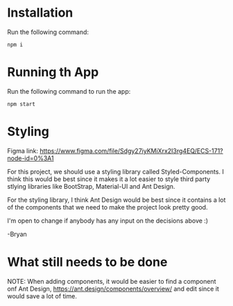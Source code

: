 # Installation

Run the following command:

```
npm i
```

# Running th App

Run the following command to run the app:

```
npm start
```

# Styling

Figma link: https://www.figma.com/file/Sdgy27iyKMiXrx2I3rg4EQ/ECS-171?node-id=0%3A1

For this project, we should use a styling library called Styled-Components. I think this would be best since it makes it a lot easier to style third party stlying libraries like BootStrap, Material-UI and Ant Design.

For the styling library, I think Ant Design would be best since it contains a lot of the components that we need to make the project look pretty good.

I'm open to change if anybody has any input on the decisions above :)

-Bryan

# What still needs to be done

NOTE: When adding components, it would be easier to find a component onf Ant Design, https://ant.design/components/overview/ and edit since it would save a lot of time.
